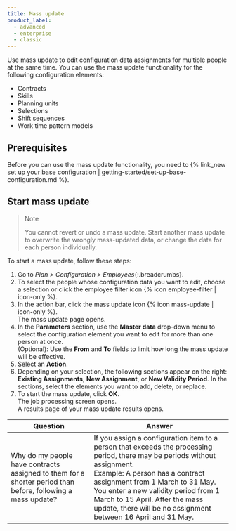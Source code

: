 ```yaml
---
title: Mass update
product_label:
  - advanced
  - enterprise
  - classic
---
```


Use mass update to edit configuration data assignments for multiple people at the same time.
You can use the mass update functionality for the following configuration elements:

- Contracts
- Skills
- Planning units
- Selections
- Shift sequences
- Work time pattern models

## Prerequisites

Before you can use the mass update functionality, you need to {% link_new set up your base configuration | getting-started/set-up-base-configuration.md %}.

## Start mass update

> Note
>
> You cannot revert or undo a mass update. Start another mass update to overwrite the wrongly mass-updated data, or change the data for each person individually.

To start a mass update, follow these steps:

1. Go to *Plan > Configuration > Employees*{:.breadcrumbs}.
2. To select the people whose configuration data you want to edit, choose a selection or click the employee filter icon {% icon employee-filter | icon-only %}.
3. In the action bar, click the mass update icon {% icon mass-update | icon-only %}.<br>The mass update page opens.
4. In the **Parameters** section, use the **Master data** drop-down menu to select the configuration element you want to edit for more than one person at once.<br>(Optional): Use the **From** and **To** fields to limit how long the mass update will be effective.
5. Select an **Action**.
6. Depending on your selection, the following sections appear on the right: **Existing Assignments**, **New Assignment**, or **New Validity Period**. In the sections, select the elements you want to add, delete, or replace.
7. To start the mass update, click **OK**.<br>The job processing screen opens.<br>A results page of your mass update results opens.

| Question                                                                                                    | Answer                                                                                                                                                                                                                                                                                                                                       |
| ----------------------------------------------------------------------------------------------------------- | -------------------------------------------------------------------------------------------------------------------------------------------------------------------------------------------------------------------------------------------------------------------------------------------------------------------------------------------- |
| Why do my people have contracts assigned to them for a shorter period than before, following a mass update? | If you assign a configuration item to a person that exceeds the processing period, there may be periods without assignment.<br>Example: A person has a contract assignment from 1 March to 31 May. You enter a new validity period from 1 March to 15 April. After the mass update, there will be no assignment between 16 April and 31 May. |
